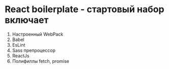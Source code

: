 # React boilerplate - стартовый набор включает

1. Настроенный WebPack
2. Babel
3. EsLint
4. Sass препроцессор
5. ReactJs
6. Полифиллы fetch, promise

